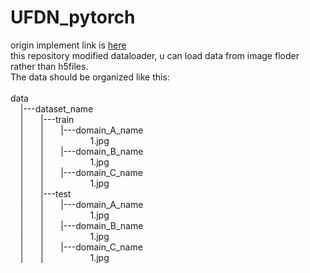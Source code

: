 # UFDN_pytorch
origin implement link is [here](https://github.com/Alexander-H-Liu/UFDN)</br>
this repository modified dataloader, u can load data from image floder rather than h5files.</br>
The data should be organized like this:</br>
</br>
data</br>
&nbsp; &nbsp; |---dataset_name</br>
&nbsp; &nbsp; |&nbsp; &nbsp; &nbsp; &nbsp;|---train</br>
&nbsp; &nbsp; |&nbsp; &nbsp; &nbsp; &nbsp;|&nbsp; &nbsp; &nbsp; &nbsp;|---domain_A_name</br>
&nbsp; &nbsp; |&nbsp; &nbsp; &nbsp; &nbsp;|&nbsp; &nbsp; &nbsp; &nbsp; &nbsp; &nbsp; &nbsp; &nbsp; &nbsp; &nbsp;1.jpg</br>
&nbsp; &nbsp; |&nbsp; &nbsp; &nbsp; &nbsp;|&nbsp; &nbsp; &nbsp; &nbsp;|---domain_B_name</br>
&nbsp; &nbsp; |&nbsp; &nbsp; &nbsp; &nbsp;|&nbsp; &nbsp; &nbsp; &nbsp; &nbsp; &nbsp; &nbsp; &nbsp; &nbsp; &nbsp;1.jpg</br>
&nbsp; &nbsp; |&nbsp; &nbsp; &nbsp; &nbsp;|&nbsp; &nbsp; &nbsp; &nbsp;|---domain_C_name</br>
&nbsp; &nbsp; |&nbsp; &nbsp; &nbsp; &nbsp;|&nbsp; &nbsp; &nbsp; &nbsp; &nbsp; &nbsp; &nbsp; &nbsp; &nbsp; &nbsp;1.jpg</br>
&nbsp; &nbsp; |&nbsp; &nbsp; &nbsp; &nbsp;|---test</br>
&nbsp; &nbsp; |&nbsp; &nbsp; &nbsp; &nbsp;|&nbsp; &nbsp; &nbsp; &nbsp;|---domain_A_name</br>
&nbsp; &nbsp; |&nbsp; &nbsp; &nbsp; &nbsp;|&nbsp; &nbsp; &nbsp; &nbsp; &nbsp; &nbsp; &nbsp; &nbsp; &nbsp; &nbsp;1.jpg</br>
&nbsp; &nbsp; |&nbsp; &nbsp; &nbsp; &nbsp;|&nbsp; &nbsp; &nbsp; &nbsp;|---domain_B_name</br>
&nbsp; &nbsp; |&nbsp; &nbsp; &nbsp; &nbsp;|&nbsp; &nbsp; &nbsp; &nbsp; &nbsp; &nbsp; &nbsp; &nbsp; &nbsp; &nbsp;1.jpg</br>
&nbsp; &nbsp; |&nbsp; &nbsp; &nbsp; &nbsp;|&nbsp; &nbsp; &nbsp; &nbsp;|---domain_C_name</br>
&nbsp; &nbsp; |&nbsp; &nbsp; &nbsp; &nbsp;|&nbsp; &nbsp; &nbsp; &nbsp; &nbsp; &nbsp; &nbsp; &nbsp; &nbsp; &nbsp;1.jpg</br>
